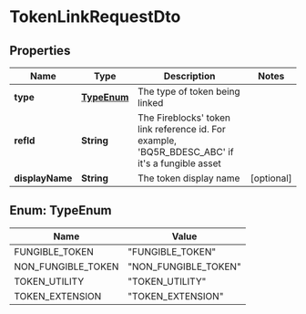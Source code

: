 

# TokenLinkRequestDto


## Properties

| Name | Type | Description | Notes |
|------------ | ------------- | ------------- | -------------|
|**type** | [**TypeEnum**](#TypeEnum) | The type of token being linked |  |
|**refId** | **String** | The Fireblocks&#39; token link reference id. For example, &#39;BQ5R_BDESC_ABC&#39; if it&#39;s a fungible       asset |  |
|**displayName** | **String** | The token display name |  [optional] |



## Enum: TypeEnum

| Name | Value |
|---- | -----|
| FUNGIBLE_TOKEN | &quot;FUNGIBLE_TOKEN&quot; |
| NON_FUNGIBLE_TOKEN | &quot;NON_FUNGIBLE_TOKEN&quot; |
| TOKEN_UTILITY | &quot;TOKEN_UTILITY&quot; |
| TOKEN_EXTENSION | &quot;TOKEN_EXTENSION&quot; |



